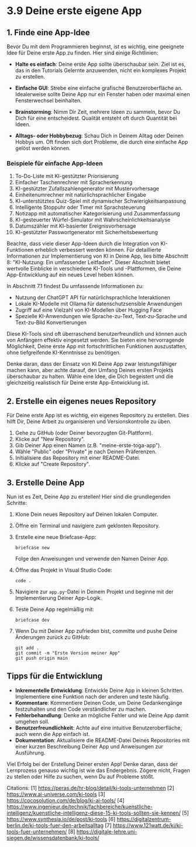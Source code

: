 # 3.9 Deine erste eigene App

## 1. Finde eine App-Idee

Bevor Du mit dem Programmieren beginnst, ist es wichtig, eine geeignete Idee für Deine erste App zu finden. Hier sind einige Richtlinien:

- **Halte es einfach**: Deine erste App sollte überschaubar sein. Ziel ist es, das in den Tutorials Gelernte anzuwenden, nicht ein komplexes Projekt zu erstellen.

- **Einfache GUI**: Strebe eine einfache grafische Benutzeroberfläche an. Idealerweise sollte Deine App nur ein Fenster haben oder maximal einen Fensterwechsel beinhalten.

- **Brainstorming**: Nimm Dir Zeit, mehrere Ideen zu sammeln, bevor Du Dich für eine entscheidest. Qualität entsteht oft durch Quantität bei Ideen.

- **Alltags- oder Hobbybezug**: Schau Dich in Deinem Alltag oder Deinen Hobbys um. Oft finden sich dort Probleme, die durch eine einfache App gelöst werden können.

### Beispiele für einfache App-Ideen

1. To-Do-Liste mit KI-gestützter Priorisierung
2. Einfacher Taschenrechner mit Spracherkennung
3. KI-gestützter Zufallszahlengenerator mit Mustervorhersage
4. Einheitenumrechner mit natürlichsprachlicher Eingabe
5. KI-unterstütztes Quiz-Spiel mit dynamischer Schwierigkeitsanpassung
6. Intelligente Stoppuhr oder Timer mit Sprachsteuerung
7. Notizapp mit automatischer Kategorisierung und Zusammenfassung
8. KI-gesteuerter Würfel-Simulator mit Wahrscheinlichkeitsanalyse
9. Datumszähler mit KI-basierter Ereignisvorhersage
10. KI-gestützter Passwortgenerator mit Sicherheitsbewertung

Beachte, dass viele dieser App-Ideen durch die Integration von KI-Funktionen erheblich verbessert werden können. Für detaillierte Informationen zur Implementierung von KI in Deine App, lies bitte Abschnitt 8: "KI-Nutzung: Ein umfassender Leitfaden". Dieser Abschnitt bietet wertvolle Einblicke in verschiedene KI-Tools und -Plattformen, die Deine App-Entwicklung auf ein neues Level heben können.

In Abschnitt 7.1 findest Du umfassende Informationen zu:

- Nutzung der ChatGPT API für natürlichsprachliche Interaktionen
- Lokale KI-Modelle mit Ollama für datenschutzsensible Anwendungen
- Zugriff auf eine Vielzahl von KI-Modellen über Hugging Face
- Spezielle KI-Anwendungen wie Sprache-zu-Text, Text-zu-Sprache und Text-zu-Bild Konvertierungen

Diese KI-Tools sind oft überraschend benutzerfreundlich und können auch von Anfängern effektiv eingesetzt werden. Sie bieten eine hervorragende Möglichkeit, Deine erste App mit fortschrittlichen Funktionen auszustatten, ohne tiefgreifende KI-Kenntnisse zu benötigen.

Denke daran, dass der Einsatz von KI Deine App zwar leistungsfähiger machen kann, aber achte darauf, den Umfang Deines ersten Projekts überschaubar zu halten. Wähle eine Idee, die Dich begeistert und die gleichzeitig realistisch für Deine erste App-Entwicklung ist.

## 2. Erstelle ein eigenes neues Repository

Für Deine erste App ist es wichtig, ein eigenes Repository zu erstellen. Dies hilft Dir, Deine Arbeit zu organisieren und Versionskontrolle zu üben.

1. Gehe zu GitHub (oder Deiner bevorzugten Git-Plattform).
2. Klicke auf "New Repository".
3. Gib Deiner App einen Namen (z.B. "meine-erste-toga-app").
4. Wähle "Public" oder "Private" je nach Deinen Präferenzen.
5. Initialisiere das Repository mit einer README-Datei.
6. Klicke auf "Create Repository".

## 3. Erstelle Deine App

Nun ist es Zeit, Deine App zu erstellen! Hier sind die grundlegenden Schritte:

1. Klone Dein neues Repository auf Deinen lokalen Computer.

2. Öffne ein Terminal und navigiere zum geklonten Repository.

3. Erstelle eine neue Briefcase-App:
   ```
   briefcase new
   ```
   Folge den Anweisungen und verwende den Namen Deiner App.

4. Öffne das Projekt in Visual Studio Code:
   ```
   code .
   ```

5. Navigiere zur `app.py`-Datei in Deinem Projekt und beginne mit der Implementierung Deiner App-Logik.

6. Teste Deine App regelmäßig mit:
   ```
   briefcase dev
   ```

7. Wenn Du mit Deiner App zufrieden bist, committe und pushe Deine Änderungen zurück zu GitHub:
   ```
   git add .
   git commit -m "Erste Version meiner App"
   git push origin main
   ```

## Tipps für die Entwicklung

- **Inkrementelle Entwicklung**: Entwickle Deine App in kleinen Schritten. Implementiere eine Funktion nach der anderen und teste häufig.
- **Kommentare**: Kommentiere Deinen Code, um Deine Gedankengänge festzuhalten und den Code verständlicher zu machen.
- **Fehlerbehandlung**: Denke an mögliche Fehler und wie Deine App damit umgehen soll.
- **Benutzerfreundlichkeit**: Achte auf eine intuitive Benutzeroberfläche, auch wenn die App einfach ist.
- **Dokumentation**: Aktualisiere die README-Datei Deines Repositories mit einer kurzen Beschreibung Deiner App und Anweisungen zur Ausführung.

Viel Erfolg bei der Erstellung Deiner ersten App! Denke daran, dass der Lernprozess genauso wichtig ist wie das Endergebnis. Zögere nicht, Fragen zu stellen oder Hilfe zu suchen, wenn Du auf Probleme stößt.

Citations:
[1] <https://peras.de/hr-blog/detail/ki-tools-unternehmen>
[2] <https://www.ai-universe.com/ki-tools>
[3] <https://cocosolution.com/de/blog/ki-ai-tools/>
[4] <https://www.ingenieur.de/technik/fachbereiche/kuenstliche-intelligenz/kuenstliche-intelligenz-diese-15-ki-tools-sollten-sie-kennen/>
[5] <https://www.synthesia.io/de/post/ki-tools>
[6] <https://digitalzentrum-berlin.de/ki-tools-fuer-den-arbeitsalltag>
[7] <https://www.121watt.de/ki/ki-tools-fuer-unternehmen/>
[8] <https://digitale-lehre.uni-siegen.de/wissensdatenbank/ki-tools/>